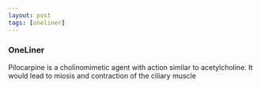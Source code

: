 ```yaml
---
layout: post
tags: [oneliner]
---
```



### OneLiner

Pilocarpine is a cholinomimetic agent with action similar to acetylcholine. It would lead to miosis and contraction of the ciliary muscle
